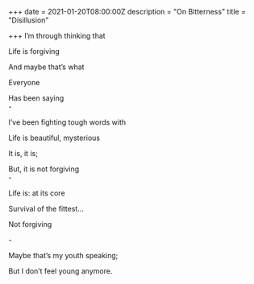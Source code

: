 +++
date = 2021-01-20T08:00:00Z
description = "On Bitterness"
title = "Disillusion"

+++
I’m through thinking that

Life is forgiving

And maybe that’s what

Everyone

Has been saying  
\-

I’ve been fighting tough words with

Life is beautiful, mysterious

It is, it is;

But, it is not forgiving  
\-

Life is: at its core

Survival of the fittest...

Not forgiving

\-

Maybe that’s my youth speaking;

But I don’t feel young anymore.